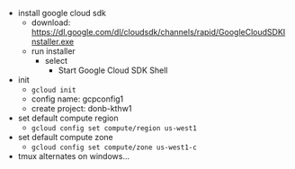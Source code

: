 * install google cloud sdk
  * download: https://dl.google.com/dl/cloudsdk/channels/rapid/GoogleCloudSDKInstaller.exe
  * run installer
    * select
        * Start Google Cloud SDK Shell
* init
  * `gcloud init`
  * config name: gcpconfig1
  * create project: donb-kthw1
* set default compute region
  * `gcloud config set compute/region us-west1`
* set default compute zone 
  * `gcloud config set compute/zone us-west1-c`
* tmux alternates on windows...